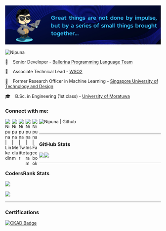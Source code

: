 ![](https://github.com/nipunaranasinghe/nipunaranasinghe/blob/master/cover.png)

<p align="left"> <img src="https://komarev.com/ghpvc/?username=NipunaRanasinghe&label=Profile%20views&color=0e75b6&style=flat" alt="Nipuna" /> </p>

:dancer: &nbsp;&nbsp; Senior Developer - [Ballerina Programming Language Team](https://ballerina.io/) </pre>

:office: &nbsp;&nbsp; Associate Technical Lead - [WSO2](https://wso2.com/)

:microscope: &nbsp;&nbsp; Former Research Officer in Machine Learning - [Singapore University of Technology and Design](https://www.sutd.edu.sg/)

:mortar_board: &nbsp;&nbsp; B.Sc. in Engineering (1st class) - [University of Moratuwa](https://uom.lk/)

### Connect with me:
[<img align="left" alt="Nipuna | LinkedIn" width="22px" src="https://cdn.jsdelivr.net/npm/simple-icons@v3/icons/linkedin.svg" />][linkedin]
[<img align="left" alt="Nipuna | Medium" width="22px" src="https://cdn.jsdelivr.net/npm/simple-icons@3.10.0/icons/medium.svg" />][medium]
[<img align="left" alt="Nipuna | Twitter" width="22px" src="https://cdn.jsdelivr.net/npm/simple-icons@3.10.0/icons/twitter.svg" />][twitter]
[<img align="left" alt="Nipuna | Instagram" width="22px" src="https://cdn.jsdelivr.net/npm/simple-icons@3.10.0/icons/instagram.svg" />][instagram]
[<img align="left" alt="Nipuna | Facebook" width="22px" src="https://cdn.jsdelivr.net/npm/simple-icons@3.10.0/icons/facebook.svg" />][facebook]
[<img align="left" alt="Nipuna | Github" src="https://img.shields.io/github/followers/NipunaRanasinghe?label=Follow&style=social" />][github]
</br>
</br>

---
### GitHub Stats
<a href="https://www.adamalston.com/"><img height="137px" src="https://github-readme-stats.vercel.app/api?username=NipunaRanasinghe&hide_title=true&hide_border=true&show_icons=true&include_all_commits=true&count_private=true&line_height=21&text_color=000&icon_color=000&bg_color=0,ea6161,ffc64d,fffc4d,52fa5a&theme=graywhite" /><!-- wi*quL3fcV --><img height="137px" src="https://github-readme-stats.vercel.app/api/top-langs/?username=NipunaRanasinghe&hide=html&hide_title=true&hide_border=true&layout=compact&langs_count=6&exclude_repo=comp426,Redventures-Movie-Quotes&text_color=000&icon_color=fff&bg_color=0,52fa5a,4dfcff,c64dff&theme=graywhite" /></a>

---
### CodersRank Stats
<p align="left">
  <a href="https://profile.codersrank.io/user/nipunaranasinghe" target="_blank">
    <img img height="237px" src="https://cr-ss-service.azurewebsites.net/api/ScreenShot?widget=summary&username=nipunaranasinghe&badges=3&show-avatar=false&style=--header-bg-color:%23000;--border-radius:10px"/>
  </a>
</p>

<p align="left">
  <a href="https://profile.codersrank.io/user/nipunaranasinghe" target="_blank">
    <img img height="337px" src="https://cr-skills-chart-widget.azurewebsites.net/api/api?username=nipunaranasinghe&skills=Java,Ballerina,Scala"/>
  </a>
</p>

---
### Certifications
[![CKAD Badge](https://img.shields.io/badge/-Certified_Kubernetes_Application_Developer-326CE5?style=flat&logo=kubernetes&logoColor=white&link=https://www.credly.com/badges/bf9a8b51-043b-4487-ae7e-b608891c32e8/public_url)](https://www.credly.com/badges/bf9a8b51-043b-4487-ae7e-b608891c32e8/public_url)


[linkedin]: https://www.linkedin.com/in/nipunaranasinghe/
[medium]: https://medium.com/@nipunaranasinghe
[twitter]: https://twitter.com/indrachapa93
[instagram]: https://www.instagram.com/i_n_d_r_a_c_h_a_p_a/
[facebook]: https://www.facebook.com/nipuna3/
[github]: https://img.shields.io/github/followers/NipunaRanasinghe?label=Follow&style=social
